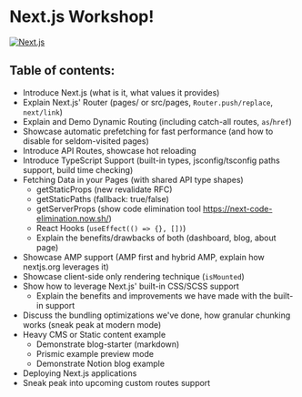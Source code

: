# Next.js Workshop!

[![Next.js](https://assets.zeit.co/image/upload/v1538361091/repositories/next-js/next-js.png)](https://nextjs.org)

## Table of contents:

- Introduce Next.js (what is it, what values it provides)
- Explain Next.js' Router (pages/ or src/pages, `Router.push/replace`, `next/link`)
- Explain and Demo Dynamic Routing (including catch-all routes, `as`/`href`)
- Showcase automatic prefetching for fast performance (and how to disable for seldom-visited pages)
- Introduce API Routes, showcase hot reloading
- Introduce TypeScript Support (built-in types, jsconfig/tsconfig paths support, build time checking)
- Fetching Data in your Pages (with shared API type shapes)
  - getStaticProps (new revalidate RFC)
  - getStaticPaths (fallback: true/false)
  - getServerProps (show code elimination tool https://next-code-elimination.now.sh/)
  - React Hooks (`useEffect(() => {}, [])`)
  - Explain the benefits/drawbacks of both (dashboard, blog, about page)
- Showcase AMP support (AMP first and hybrid AMP, explain how nextjs.org leverages it)
- Showcase client-side only rendering technique (`isMounted`)
- Show how to leverage Next.js' built-in CSS/SCSS support
  - Explain the benefits and improvements we have made with the built-in support
- Discuss the bundling optimizations we've done, how granular chunking works (sneak peak at modern mode)
- Heavy CMS or Static content example
  - Demonstrate blog-starter (markdown)
  - Prismic example preview mode
  - Demonstrate Notion blog example
- Deploying Next.js applications
- Sneak peak into upcoming custom routes support
